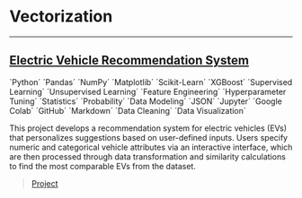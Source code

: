 # Vectorization

---

## [Electric Vehicle Recommendation System](https://nbviewer.org/github/Vpy7/Jupyter-Analysis-Collection/blob/f81a091db4e1921072158948bd860d08361f1d00/Vectorization/EV%20Reccomendations/EV_Reccomendations.ipynb)  

´Python´ ´Pandas´ ´NumPy´ ´Matplotlib´ ´Scikit-Learn´ ´XGBoost´ ´Supervised Learning´ ´Unsupervised Learning´ ´Feature Engineering´ ´Hyperparameter Tuning´ ´Statistics´ ´Probability´ ´Data Modeling´ ´JSON´ ´Jupyter´ ´Google Colab´ ´GitHub´ ´Markdown´ ´Data Cleaning´ ´Data Visualization´

This project develops a recommendation system for electric vehicles (EVs) that personalizes suggestions based on user-defined inputs. Users specify numeric and categorical vehicle attributes via an interactive interface, which are then processed through data transformation and similarity calculations to find the most comparable EVs from the dataset.

> [Project](https://github.com/Vpy7/Jupyter-Analysis-Collection/tree/main/Vectorization/EV%20Reccomendations)
